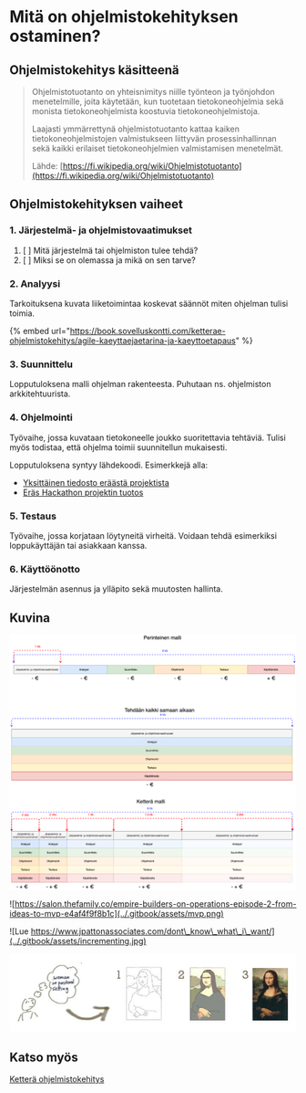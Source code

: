 # Mitä on ohjelmistokehityksen ostaminen?

## Ohjelmistokehitys käsitteenä

> Ohjelmistotuotanto on yhteisnimitys niille työnteon ja työnjohdon menetelmille, joita käytetään, kun tuotetaan tietokoneohjelmia sekä monista tietokoneohjelmista koostuvia tietokoneohjelmistoja.
>
> Laajasti ymmärrettynä ohjelmistotuotanto kattaa kaiken tietokoneohjelmistojen valmistukseen liittyvän prosessinhallinnan sekä kaikki erilaiset tietokoneohjelmien valmistamisen menetelmät. 
>
> Lähde: [https://fi.wikipedia.org/wiki/Ohjelmistotuotanto](https://fi.wikipedia.org/wiki/Ohjelmistotuotanto)

## Ohjelmistokehityksen vaiheet

### 1. Järjestelmä- ja ohjelmistovaatimukset

1. [ ] Mitä järjestelmä tai ohjelmiston tulee tehdä?
2. [ ] Miksi se on olemassa ja mikä on sen tarve?

### 2. Analyysi

Tarkoituksena kuvata liiketoimintaa koskevat säännöt miten ohjelman tulisi toimia.

{% embed url="https://book.sovelluskontti.com/ketterae-ohjelmistokehitys/agile-kaeyttaejaetarina-ja-kaeyttoetapaus" %}

### 3. Suunnittelu

Lopputuloksena malli ohjelman rakenteesta. Puhutaan ns. ohjelmiston arkkitehtuurista.

### 4. Ohjelmointi 

Työvaihe, jossa kuvataan tietokoneelle joukko suoritettavia tehtäviä. Tulisi myös todistaa, että ohjelma toimii suunnitellun mukaisesti.

Lopputuloksena syntyy lähdekoodi. Esimerkkejä alla:

* [Yksittäinen tiedosto eräästä projektista](https://github.com/nyluntu/saliavustaja/blob/master/saliavustaja/TilauksenVastaanotto.cs)
* [Eräs Hackathon projektin tuotos](https://github.com/nyluntu/hacksummit-forecast)

### 5. Testaus

Työvaihe, jossa korjataan löytyneitä virheitä. Voidaan tehdä esimerkiksi loppukäyttäjän tai asiakkaan kanssa.

### 6. Käyttöönotto

Järjestelmän asennus ja ylläpito sekä muutosten hallinta.

## Kuvina

![Ohjelmistokehityksen vaiheet](../.gitbook/assets/ohjelmistokehitys.png)

![https://salon.thefamily.co/empire-builders-on-operations-episode-2-from-ideas-to-mvp-e4af4f9f8b1c](../.gitbook/assets/mvp.png)

![Lue https://www.jpattonassociates.com/dont\_know\_what\_i\_want/](../.gitbook/assets/incrementing.jpg)

![](../.gitbook/assets/iterating.jpg)

## Katso myös

[Ketterä ohjelmistokehitys](../ketterae-ohjelmistokehitys/agile-esimerkki-sykli.md)

